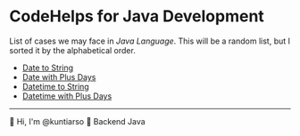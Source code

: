 # CodeHelps for Java Development

List of cases we may face in *Java Language*. This will be a random list, but I sorted it by the alphabetical order.

- [Date to String](https://github.com/kuntiarso/codehelps/blob/main/java/java%20-%20date%20to%20string.md)
- [Date with Plus Days](https://github.com/kuntiarso/codehelps/blob/main/java/java%20-%20date%20with%20plus%20days.md)
- [Datetime to String](https://github.com/kuntiarso/codehelps/blob/main/java/java%20-%20datetime%20to%20string.md)
- [Datetime with Plus Days](https://github.com/kuntiarso/codehelps/blob/main/java/java%20-%20datetime%20with%20plus%20days.md)

------

:wave: Hi, I'm @kuntiarso :closed_book: Backend Java
